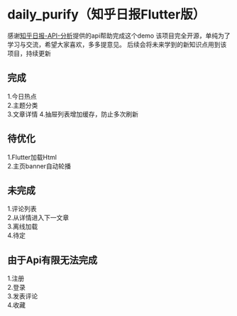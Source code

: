 # daily_purify（知乎日报Flutter版）

感谢[知乎日报-API-分析](https://github.com/izzyleung/ZhihuDailyPurify/wiki/%E7%9F%A5%E4%B9%8E%E6%97%A5%E6%8A%A5-API-%E5%88%86%E6%9E%90)提供的api帮助完成这个demo
该项目完全开源，单纯为了学习与交流，希望大家喜欢，多多提意见。
后续会将未来学到的新知识点用到该项目，持续更新


## 完成
1.今日热点  
2.主题分类  
3.文章详情
4.抽屉列表增加缓存，防止多次刷新

## 待优化
1.Flutter加载Html  
2.主页banner自动轮播  

## 未完成
1.评论列表  
2.从详情进入下一文章  
3.离线加载  
4.待定

## 由于Api有限无法完成
1.注册   
2.登录  
3.发表评论  
4.收藏    




